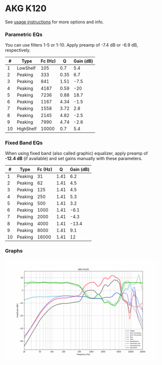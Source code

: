 # AKG K120
See [usage instructions](https://github.com/jaakkopasanen/AutoEq#usage) for more options and info.

### Parametric EQs
You can use filters 1-5 or 1-10. Apply preamp of -7.4 dB or -6.9 dB, respectively.

|   # | Type      |   Fc (Hz) |    Q |   Gain (dB) |
|-----|-----------|-----------|------|-------------|
|   1 | LowShelf  |       105 | 0.7  |         5.4 |
|   2 | Peaking   |       333 | 0.35 |         6.7 |
|   3 | Peaking   |       841 | 1.51 |        -7.5 |
|   4 | Peaking   |      4187 | 0.59 |       -20   |
|   5 | Peaking   |      7236 | 0.88 |        18.7 |
|   6 | Peaking   |      1167 | 4.34 |        -1.5 |
|   7 | Peaking   |      1558 | 3.72 |         2.8 |
|   8 | Peaking   |      2145 | 4.82 |        -2.5 |
|   9 | Peaking   |      7990 | 4.74 |        -2.6 |
|  10 | HighShelf |     10000 | 0.7  |         5.4 |

### Fixed Band EQs
When using fixed band (also called graphic) equalizer, apply preamp of **-12.4 dB** (if available) and set gains manually with these parameters.

|   # | Type    |   Fc (Hz) |    Q |   Gain (dB) |
|-----|---------|-----------|------|-------------|
|   1 | Peaking |        31 | 1.41 |         6.2 |
|   2 | Peaking |        62 | 1.41 |         4.5 |
|   3 | Peaking |       125 | 1.41 |         4.5 |
|   4 | Peaking |       250 | 1.41 |         5.3 |
|   5 | Peaking |       500 | 1.41 |         3.2 |
|   6 | Peaking |      1000 | 1.41 |        -6.1 |
|   7 | Peaking |      2000 | 1.41 |        -4.3 |
|   8 | Peaking |      4000 | 1.41 |       -13.4 |
|   9 | Peaking |      8000 | 1.41 |         9.1 |
|  10 | Peaking |     16000 | 1.41 |        12   |

### Graphs
![](./AKG%20K120.png)
